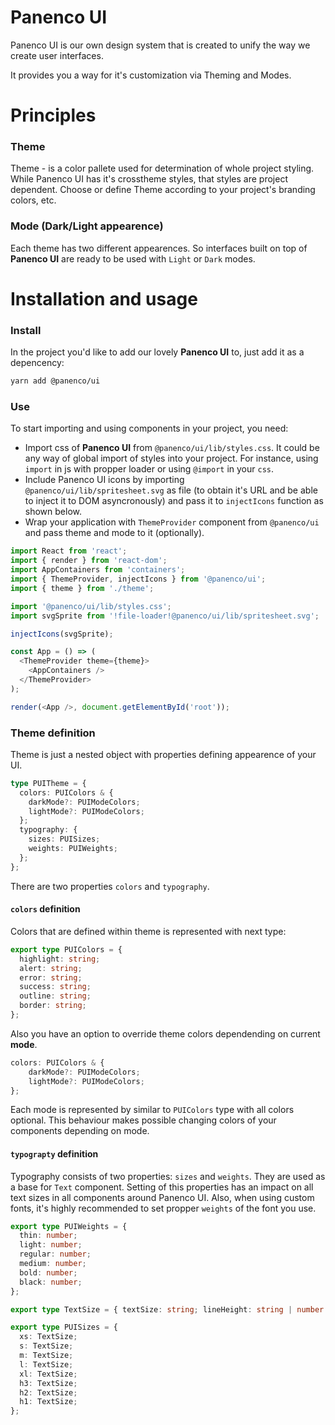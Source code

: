# Panenco UI

Panenco UI is our own design system that is created to unify the way we create user interfaces.

It provides you a way for it's customization via Theming and Modes.

# Principles

### Theme

Theme - is a color pallete used for determination of whole project styling. While Panenco UI has it's crosstheme styles, that styles are project dependent. Choose or define Theme according to your project's branding colors, etc.

### Mode (Dark/Light appearence)

Each theme has two different appearences. So interfaces built on top of **Panenco UI** are ready to be used with `Light` or `Dark` modes.

# Installation and usage

### Install

In the project you'd like to add our lovely **Panenco UI** to, just add it as a depencency:

```sh
yarn add @panenco/ui
```

### Use

To start importing and using components in your project, you need:

- Import css of **Panenco UI** from `@panenco/ui/lib/styles.css`. It could be any way of global import of styles into your project. For instance, using `import` in js with propper loader or using `@import` in your `css`.
- Include Panenco UI icons by importing `@panenco/ui/lib/spritesheet.svg` as file (to obtain it's URL and be able to inject it to DOM asyncronously) and pass it to `injectIcons` function as shown below.
- Wrap your application with `ThemeProvider` component from `@panenco/ui` and pass theme and mode to it (optionally).

```javascript
import React from 'react';
import { render } from 'react-dom';
import AppContainers from 'containers';
import { ThemeProvider, injectIcons } from '@panenco/ui';
import { theme } from './theme';

import '@panenco/ui/lib/styles.css';
import svgSprite from '!file-loader!@panenco/ui/lib/spritesheet.svg';

injectIcons(svgSprite);

const App = () => (
  <ThemeProvider theme={theme}>
    <AppContainers />
  </ThemeProvider>
);

render(<App />, document.getElementById('root'));
```

### Theme definition

Theme is just a nested object with properties defining appearence of your UI.

```typescript
type PUITheme = {
  colors: PUIColors & {
    darkMode?: PUIModeColors;
    lightMode?: PUIModeColors;
  };
  typography: {
    sizes: PUISizes;
    weights: PUIWeights;
  };
};
```

There are two properties `colors` and `typography`.

#### `colors` definition

Colors that are defined within theme is represented with next type:

```typescript
export type PUIColors = {
  highlight: string;
  alert: string;
  error: string;
  success: string;
  outline: string;
  border: string;
};
```

Also you have an option to override theme colors dependending on current **mode**.

```typescript
colors: PUIColors & {
    darkMode?: PUIModeColors;
    lightMode?: PUIModeColors;
};
```

Each mode is represented by similar to `PUIColors` type with all colors optional. This behaviour makes possible changing colors of your components depending on mode.

#### `typograpty` definition

Typography consists of two properties: `sizes` and `weights`. They are used as a base for `Text` component. Setting of this properties has an impact on all text sizes in all components around Panenco UI. Also, when using custom fonts, it's highly recommended to set propper `weights` of the font you use.

```typescript
export type PUIWeights = {
  thin: number;
  light: number;
  regular: number;
  medium: number;
  bold: number;
  black: number;
};

export type TextSize = { textSize: string; lineHeight: string | number };

export type PUISizes = {
  xs: TextSize;
  s: TextSize;
  m: TextSize;
  l: TextSize;
  xl: TextSize;
  h3: TextSize;
  h2: TextSize;
  h1: TextSize;
};
```
